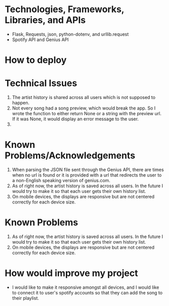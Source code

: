 # Technologies, Frameworks, Libraries, and APIs
+ Flask, Requests, json, python-dotenv, and urllib.request
+ Spotify API and Genius API

# How to deploy

# Technical Issues
1. The artist history is shared across all users which is not supposed to happen.
2. Not every song had a song preview, which would break the app. So I wrote the function to either return None or a string with the preview url. If it was None, it would display an error message to the user.
3. 

# Known Problems/Acknowledgements

1. When parsing the JSON file sent through the Genius API, there are times when no url is found or it is provided with a url that redirects the user to a non-English speaking version of genius.com.
2. As of right now, the artist history is saved across all users. In the future I would try to make it so that each user gets their own history list.
3. On mobile devices, the displays are responsive but are not centered correctly for each device size.

# Known Problems
1. As of right now, the artist history is saved across all users. In the future I would try to make it so that each user gets their own history list.
2. On mobile devices, the displays are responsive but are not centered correctly for each device size.

# How would improve my project
+ I would like to make it responsive amongst all devices, and I would like to connect it to user's spotify accounts so that they can add the song to their playlist.



